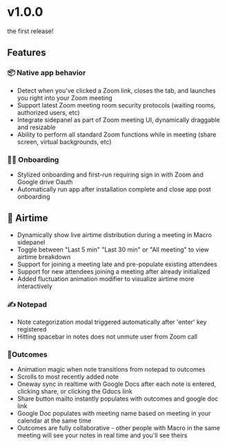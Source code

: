 # v1.0.0

the first release!

## Features

### 📦 Native app behavior

- Detect when you've clicked a Zoom link, closes the tab, and launches you right into your Zoom meeting
- Support latest Zoom meeting room security protocols (waiting rooms, authorized users, etc)
- Integrate sidepanel as part of Zoom meeting UI, dynamically draggable and resizable
- Ability to perform all standard Zoom functions while in meeting (share screen, virtual backgrounds, etc)

### 🏄‍♂️ Onboarding

- Stylized onboarding and first-run requiring sign in with Zoom and Google drive Oauth
- Automatically run app after installation complete and close app post onboarding

## 📣 Airtime

- Dynamically show live airtime distribution during a meeting in Macro sidepanel
- Toggle between "Last 5 min" "Last 30 min" or "All meeting" to view airtime breakdown
- Support for joining a meeting late and pre-populate existing attendees
- Support for new attendees joining a meeting after already initialized
- Added fluctuation animation modifier to visualize airtime more interactively

### ✍️ Notepad

- Note categorization modal triggered automatically after 'enter' key registered
- Hitting spacebar in notes does not unmute user from Zoom call

### 🚀Outcomes

- Animation magic when note transitions from notepad to outcomes
- Scrolls to most recently added note
- Oneway sync in realtime with Google Docs after each note is entered, clicking share, or clicking the Gdocs link
- Share button mailto instantly populates with outcomes and google doc link
- Google Doc populates with meeting name based on meeting in your calendar at the same time
- Outcomes are fully collaborative - other people with Macro in the same meeting will see your notes in real time and you'll see theirs